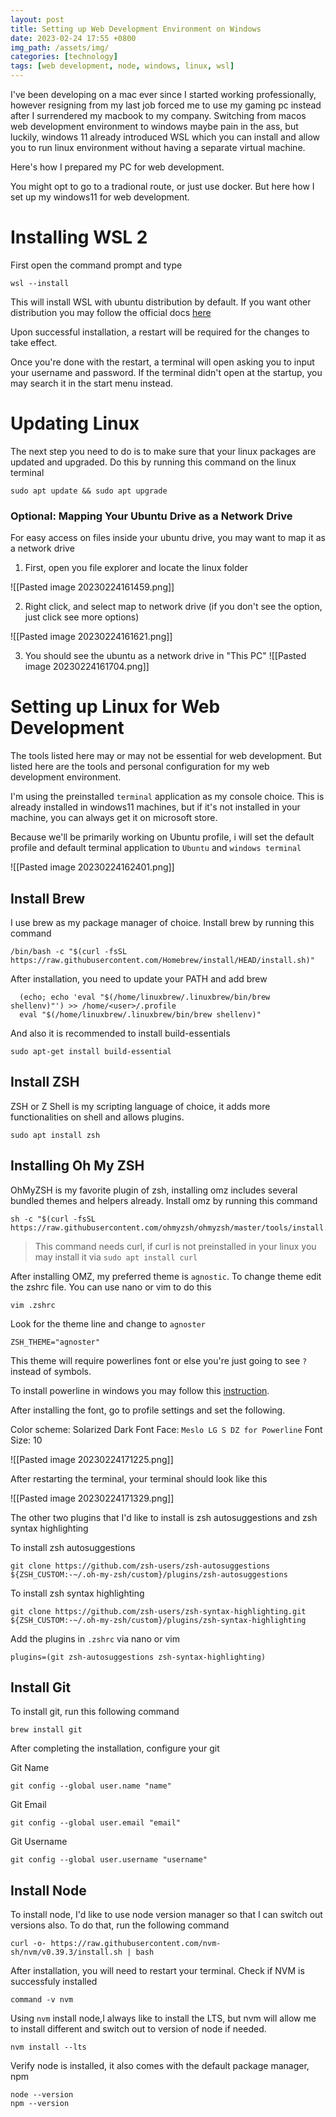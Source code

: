 ```yaml
---
layout: post
title: Setting up Web Development Environment on Windows
date: 2023-02-24 17:55 +0800
img_path: /assets/img/
categories: [technology]
tags: [web development, node, windows, linux, wsl]
---
```


I've been developing on a mac ever since I started working professionally, however resigning from my last job forced me to use my gaming pc instead after I surrendered my macbook to my company. Switching from macos web development environment to windows maybe pain in the ass, but luckily, windows 11 already introduced WSL which you can install and allow you to run linux environment without having a separate virtual machine. 

Here's how I prepared my PC for web development.

You might opt to go to a tradional route, or just use docker. But here how I set up my windows11 for web development.

# Installing WSL 2

First open the command prompt and type

```
wsl --install
```

This will install WSL with ubuntu distribution by default.  If you want other distribution you may follow the official docs [here](https://learn.microsoft.com/en-us/windows/wsl/install#change-the-default-Linux-distribution-installed)

Upon successful installation, a restart will be required for the changes to take effect. 

Once you're done with the restart, a terminal will open asking you to input your username and password. If the terminal didn't open at the startup, you may search it in the start menu instead.

# Updating Linux

The next step you need to do is to make sure that your linux packages are updated and upgraded. Do this by running this command on the linux terminal

```
sudo apt update && sudo apt upgrade
```

### Optional: Mapping Your Ubuntu Drive as a Network Drive

For easy access on files inside your ubuntu drive, you may want to map it as a network drive

1. First, open you file explorer and locate the linux folder

![[Pasted image 20230224161459.png]]

2. Right click, and select map to network drive (if you don't see the option, just click see more options)

![[Pasted image 20230224161621.png]]

3. You should see the ubuntu as a network drive in "This PC"
![[Pasted image 20230224161704.png]]

# Setting up Linux for Web Development

The tools listed here may or may not be essential for web development. But listed here are the tools and personal configuration for my web development environment.

I'm using the preinstalled `terminal` application as my console choice. This is already installed in windows11 machines, but if it's not installed in your machine, you can always get it on microsoft store.

Because we'll be primarily working on Ubuntu profile, i will set the default profile and default terminal application to `Ubuntu` and `windows terminal`

![[Pasted image 20230224162401.png]]

## Install Brew

I use brew as my package manager of choice. Install brew by running this command

```
/bin/bash -c "$(curl -fsSL https://raw.githubusercontent.com/Homebrew/install/HEAD/install.sh)"
```

After installation, you need to update your PATH and add brew

```
  (echo; echo 'eval "$(/home/linuxbrew/.linuxbrew/bin/brew shellenv)"') >> /home/<user>/.profile
  eval "$(/home/linuxbrew/.linuxbrew/bin/brew shellenv)"
```

And also it is recommended to install build-essentials

```
sudo apt-get install build-essential
```

## Install ZSH

ZSH or Z Shell is my scripting language of choice, it adds more functionalities on shell and allows plugins.

```
sudo apt install zsh
```

## Installing Oh My ZSH

OhMyZSH is my favorite plugin of zsh, installing omz includes several bundled themes and helpers already. Install omz by running this command

```
sh -c "$(curl -fsSL https://raw.githubusercontent.com/ohmyzsh/ohmyzsh/master/tools/install.sh)"
```

> This command needs curl, if curl is not preinstalled in your linux you may install it via `sudo apt install curl`

After installing OMZ, my preferred theme is `agnostic`. To change theme edit the zshrc file. You can use nano or vim to do this

```
vim .zshrc
```

Look for the theme line and change to `agnoster`

```
ZSH_THEME="agnoster"
```

This theme will require powerlines font or else you're just going to see `?` instead of symbols.

To install powerline in windows you may follow this [instruction](https://gist.github.com/stramel/658d702f3af8a86a6fe8b588720e0e23).

After installing the font, go to profile settings and set the following.

Color scheme: Solarized Dark
Font Face: `Meslo LG S DZ for Powerline`
Font Size: 10

![[Pasted image 20230224171225.png]]

After restarting the terminal, your terminal should look like this

![[Pasted image 20230224171329.png]]

The other two plugins that I'd like to install is zsh autosuggestions and zsh syntax highlighting

To install zsh autosuggestions

```
git clone https://github.com/zsh-users/zsh-autosuggestions ${ZSH_CUSTOM:-~/.oh-my-zsh/custom}/plugins/zsh-autosuggestions
```

To install zsh syntax highlighting

```
git clone https://github.com/zsh-users/zsh-syntax-highlighting.git ${ZSH_CUSTOM:-~/.oh-my-zsh/custom}/plugins/zsh-syntax-highlighting
```

Add the plugins in `.zshrc` via nano or vim

```
plugins=(git zsh-autosuggestions zsh-syntax-highlighting)
```

## Install Git

To install git, run this following command

```
brew install git
```

After completing the installation, configure your git

Git Name

```
git config --global user.name "name"
```

Git Email

```
git config --global user.email "email"
```

Git Username

```
git config --global user.username "username"
```

## Install Node

To install node, I'd like to use node version manager so that I can switch out versions also. To do that, run the following command

```
curl -o- https://raw.githubusercontent.com/nvm-sh/nvm/v0.39.3/install.sh | bash
```

After installation, you will need to restart your terminal. Check if NVM is successfuly installed

```
command -v nvm
```

Using `nvm` install node,I always like to install the LTS, but nvm will allow me to install different and switch out to version of node if needed.

```
nvm install --lts
```

Verify node is installed, it also comes with the default package manager, npm

```
node --version
npm --version
```

